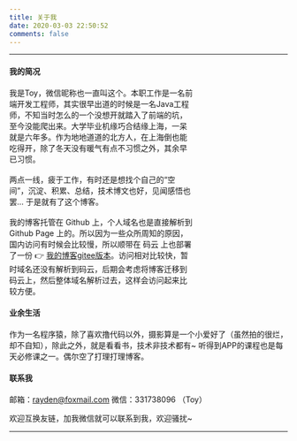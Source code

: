 ```yaml
---
title: 关于我
date: 2020-03-03 22:50:52
comments: false
---
```


---
#### 我的简况
<html>
<div style="display: flex;">
<div style="flex: 1;">
    我是Toy，微信昵称也一直叫这个。本职工作是一名前端开发工程师，其实很早出道的时候是一名Java工程师，不知当时怎么的一个没想开就踏入了前端的坑，至今没能爬出来。大学毕业机缘巧合结缘上海，一呆就是六年多。作为地地道道的北方人，在上海倒也能吃得开，除了冬天没有暖气有点不习惯之外，其余早已习惯。
    <br/><br/>两点一线，疲于工作，有时还是想找个自己的“空间”，沉淀、积累、总结，技术博文也好，见闻感悟也罢... 于是就有了这个博客。
    <br/><br/>我的博客托管在 Github 上，个人域名也是直接解析到 Github Page 上的。所以因为一些众所周知的原因，国内访问有时候会比较慢，所以顺带在 码云 上也部署了一份 👉 <a href="https://tinyuen.gitee.io/">我的博客gitee版本</a>。访问相对比较快，暂时域名还没有解析到码云，后期会考虑将博客迁移到码云上，然后整体域名解析过去，这样会访问起来比较方便。
</div>
<div style="width: 170px;"></div>
</div>
</html>

#### 业余生活
作为一名程序猿，除了喜欢撸代码以外，摄影算是一个小爱好了（虽然拍的很烂，却不自知），除此之外，就是看看书，技术非技术都有~ 听得到APP的课程也是每天必修课之一。偶尔空了打理打理博客。

#### 联系我
邮箱：rayden@foxmail.com
微信：331738096 （Toy）

欢迎互换友链，加我微信就可以联系到我，欢迎骚扰~

------------------------